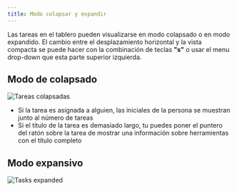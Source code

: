 ```yaml
---
title: Modo colapsar y expandir
---
```


Las tareas en el tablero pueden visualizarse en modo colapsado o en modo expandido.
El cambio entre el desplazamiento horizontal y la vista compacta se puede hacer con la combinación de teclas **"s"** o usar el menu drop-down que esta parte superior izquierda.

Modo de colapsado
--------------

![Tareas colapsadas](/images/v1/board-collapsed-mode.png)

- Si la tarea es asignada a alguien, las iniciales de la persona se muestran junto al número de tareas
- Si el titulo de la tarea es demasiado largo, tu puedes poner el puntero del ratón sobre la tarea de mostrar una información sobre herramientas con el título completo

Modo expansivo
--------------

![Tasks expanded](/images/v1/es/board-expanded-mode.png)
